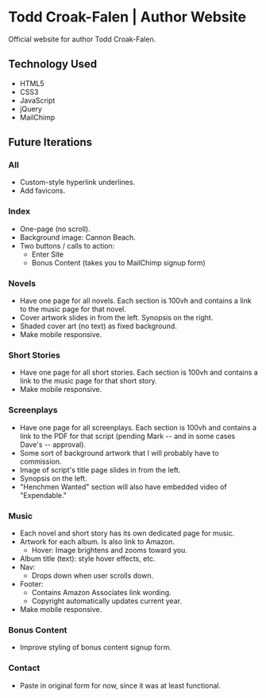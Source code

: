 # Todd Croak-Falen | Author Website
Official website for author Todd Croak-Falen.

## Technology Used

- HTML5
- CSS3
- JavaScript
- jQuery
- MailChimp

## Future Iterations

### All

- Custom-style hyperlink underlines.
- Add favicons.

### Index

- One-page (no scroll).
- Background image: Cannon Beach.
- Two buttons / calls to action:
  - Enter Site
  - Bonus Content (takes you to MailChimp signup form)

### Novels

- Have one page for all novels. Each section is 100vh and contains a link to the music page for that novel.
- Cover artwork slides in from the left. Synopsis on the right.
- Shaded cover art (no text) as fixed background.
- Make mobile responsive.

### Short Stories

- Have one page for all short stories. Each section is 100vh and contains a link to the music page for that short story.
- Make mobile responsive.

### Screenplays

- Have one page for all screenplays. Each section is 100vh and contains a link to the PDF for that script (pending Mark -- and in some cases Dave's -- approval).
- Some sort of background artwork that I will probably have to commission.
- Image of script's title page slides in from the left.
- Synopsis on the left.
- "Henchmen Wanted" section will also have embedded video of "Expendable."

### Music

- Each novel and short story has its own dedicated page for music.
- Artwork for each album. Is also link to Amazon.
  - Hover: Image brightens and zooms toward you.
- Album title (text): style hover effects, etc.
- Nav:
  - Drops down when user scrolls down.
- Footer:
  - Contains Amazon Associates link wording.
  - Copyright automatically updates current year.
- Make mobile responsive.

### Bonus Content

- Improve styling of bonus content signup form.

### Contact

- Paste in original form for now, since it was at least functional.